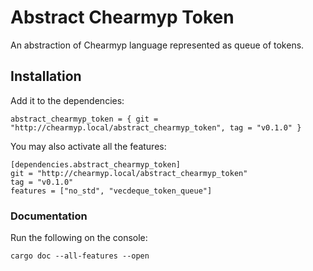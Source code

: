 # Abstract Chearmyp Token
An abstraction of Chearmyp language represented as queue of tokens.

## Installation
Add it to the dependencies:
```
abstract_chearmyp_token = { git = "http://chearmyp.local/abstract_chearmyp_token", tag = "v0.1.0" }
```

You may also activate all the features:
```
[dependencies.abstract_chearmyp_token]
git = "http://chearmyp.local/abstract_chearmyp_token"
tag = "v0.1.0"
features = ["no_std", "vecdeque_token_queue"]
```

### Documentation
Run the following on the console:
```
cargo doc --all-features --open
```
